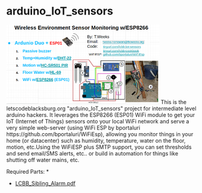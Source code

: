 # arduino_IoT_sensors
<IMG src=misc/Workshop-graphic-overview.png width=80%>
This is the letscodeblacksburg.org "arduino_IoT_sensors" project for intermediate level arduino hackers.  It leverages the ESP8266 (ESP01) WiFi module to get your IoT (Internet of Things) sensors onto your local WiFi network and serve a very simple web-server (using WiFi ESP by bportaluri https://github.com/bportaluri/WiFiEsp), allowing you monitor things in your home (or datacenter) such as humidity, temperature, water on the floor, motion, etc.Using the WiFiESP plus SMTP support, you can set thresholds and send email/SMS alerts, etc.. or build in automation for things like shutting off water mains, etc.

Required Parts:
* 
* [LCBB_Sibling_Alarm.pdf](https://github.com/LetsCodeBlacksburg/arduino-recipes/blob/master/LCBB_Arduino_Cookbook.pdf)
